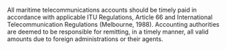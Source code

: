 All maritime telecommunications accounts should be timely paid in accordance with applicable ITU Regulations, Article 66 and International Telecommunication Regulations (Melbourne, 1988). Accounting authorities are deemed to be responsible for remitting, in a timely manner, all valid amounts due to foreign administrations or their agents.

